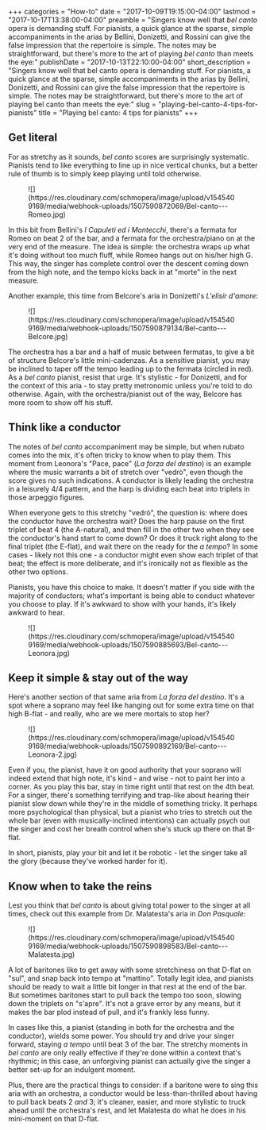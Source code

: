 +++
categories = "How-to"
date = "2017-10-09T19:15:00-04:00"
lastmod = "2017-10-17T13:38:00-04:00"
preamble = "Singers know well that *bel canto* opera is demanding stuff. For pianists, a quick glance at the sparse, simple accompaniments in the arias by Bellini, Donizetti, and Rossini can give the false impression that the repertoire is simple. The notes may be straightforward, but there's more to the art of playing *bel canto* than meets the eye:"
publishDate = "2017-10-13T22:10:00-04:00"
short_description = "Singers know well that bel canto opera is demanding stuff. For pianists, a quick glance at the sparse, simple accompaniments in the arias by Bellini, Donizetti, and Rossini can give the false impression that the repertoire is simple. The notes may be straightforward, but there&#039;s more to the art of playing bel canto than meets the eye:"
slug = "playing-bel-canto-4-tips-for-pianists"
title = "Playing bel canto: 4 tips for pianists"
+++

## Get literal

For as stretchy as it sounds, *bel canto* scores are surprisingly systematic. Pianists tend to like everything to line up in nice vertical chunks, but a better rule of thumb is to simply keep playing until told otherwise. 

<figure data-type="image">
![](https://res.cloudinary.com/schmopera/image/upload/v1545409169/media/webhook-uploads/1507590872069/Bel-canto---Romeo.jpg)
</figure>

In this bit from Bellini's *I Capuleti ed i Montecchi*, there's a fermata for Romeo on beat 2 of the bar, and a fermata for the orchestra/piano on at the very end of the measure. The idea is simple: the orchestra wraps up what it's doing without too much fluff, while Romeo hangs out on his/her high G. This way, the singer has complete control over the descent coming down from the high note, and the tempo kicks back in at "morte" in the next measure.

Another example, this time from Belcore's aria in Donizetti's *L'elisir d'amore*:

<figure data-type="image">
![](https://res.cloudinary.com/schmopera/image/upload/v1545409169/media/webhook-uploads/1507590879134/Bel-canto---Belcore.jpg)
</figure>

The orchestra has a bar and a half of music between fermatas, to give a bit of structure Belcore's little mini-cadenzas. As a sensitive pianist, you may be inclined to taper off the tempo leading up to the fermata (circled in red). As a *bel canto* pianist, resist that urge. It's stylistic - for Donizetti, and for the context of this aria - to stay pretty metronomic unless you're told to do otherwise. Again, with the orchestra/pianist out of the way, Belcore has more room to show off his stuff.

## Think like a conductor

The notes of *bel canto* accompaniment may be simple, but when rubato comes into the mix, it's often tricky to know when to play them. This moment from Leonora's "Pace, pace" (*La forza del destino*) is an example where the music warrants a bit of stretch over "vedrò", even though the score gives no such indications. A conductor is likely leading the orchestra in a leisurely 4/4 pattern, and the harp is dividing each beat into triplets in those arpeggio figures.

When everyone gets to this stretchy "vedrò", the question is: where does the conductor have the orchestra wait? Does the harp pause on the first triplet of beat 4 (the A-natural), and then fill in the other two when they see the conductor's hand start to come down? Or does it truck right along to the final triplet (the E-flat), and wait there on the ready for the *a tempo*? In some cases - likely not this one - a conductor might even show each triplet of that beat; the effect is more deliberate, and it's ironically not as flexible as the other two options.

Pianists, you have this choice to make. It doesn't matter if you side with the majority of conductors; what's important is being able to conduct whatever you choose to play. If it's awkward to show with your hands, it's likely awkward to hear.

<figure data-type="image">
![](https://res.cloudinary.com/schmopera/image/upload/v1545409169/media/webhook-uploads/1507590885693/Bel-canto---Leonora.jpg)
</figure>

## Keep it simple & stay out of the way

Here's another section of that same aria from *La forza del destino*. It's a spot where a soprano may feel like hanging out for some extra time on that high B-flat - and really, who are we mere mortals to stop her? 

<figure data-type="image">
![](https://res.cloudinary.com/schmopera/image/upload/v1545409169/media/webhook-uploads/1507590892169/Bel-canto---Leonora-2.jpg)
</figure>

Even if you, the pianist, have it on good authority that your soprano will indeed extend that high note, it's kind - and wise - not to paint her into a corner. As you play this bar, stay in time right until that rest on the 4th beat. For a singer, there's something terrifying and trap-like about hearing their pianist slow down while they're in the middle of something tricky. It perhaps more psychological than physical, but a pianist who tries to stretch out the whole bar (even with musically-inclined intentions) can actually psych out the singer and cost her breath control when she's stuck up there on that B-flat.

In short, pianists, play your bit and let it be robotic - let the singer take all the glory (because they've worked harder for it).

## Know when to take the reins

Lest you think that *bel canto* is about giving total power to the singer at all times, check out this example from Dr. Malatesta's aria in *Don Pasquale*:

<figure data-type="image">
![](https://res.cloudinary.com/schmopera/image/upload/v1545409169/media/webhook-uploads/1507590898583/Bel-canto---Malatesta.jpg)
</figure>

A lot of baritones like to get away with some stretchiness on that D-flat on "sul", and snap back into tempo at "mattino". Totally legit idea, and pianists should be ready to wait a little bit longer in that rest at the end of the bar. But sometimes baritones start to pull back the tempo too soon, slowing down the triplets on "s'apre". It's not a grave error by any means, but it makes the bar plod instead of pull, and it's frankly less funny.

In cases like this, a pianist (standing in both for the orchestra and the conductor), wields some power. You should try and drive your singer forward, staying *a tempo* until beat 3 of the bar. The stretchy moments in *bel canto* are only really effective if they're done within a context that's rhythmic; in this case, an unforgiving pianist can actually give the singer a better set-up for an indulgent moment.

Plus, there are the practical things to consider: if a baritone were to sing this aria with an orchestra, a conductor would be less-than-thrilled about having to pull back beats 2 *and* 3; it's cleaner, easier, and more stylistic to truck ahead until the orchestra's rest, and let Malatesta do what he does in his mini-moment on that D-flat.
